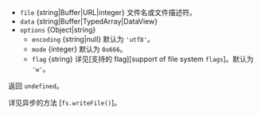 <!-- YAML
added: v0.1.29
changes:
  - version: v10.10.0
    pr-url: https://github.com/nodejs/node/pull/22150
    description: The `data` parameter can now be any `TypedArray` or a
                 `DataView`.
  - version: v7.4.0
    pr-url: https://github.com/nodejs/node/pull/10382
    description: The `data` parameter can now be a `Uint8Array`.
  - version: v5.0.0
    pr-url: https://github.com/nodejs/node/pull/3163
    description: The `file` parameter can be a file descriptor now.
-->

* `file` {string|Buffer|URL|integer} 文件名或文件描述符。
* `data` {string|Buffer|TypedArray|DataView}
* `options` {Object|string}
  * `encoding` {string|null} 默认为 `'utf8'`。
  * `mode` {integer} 默认为 `0o666`。
  * `flag` {string} 详见[支持的 flag][support of file system `flags`]。默认为 `'w'`。

返回 `undefined`。

详见异步的方法 [`fs.writeFile()`]。

